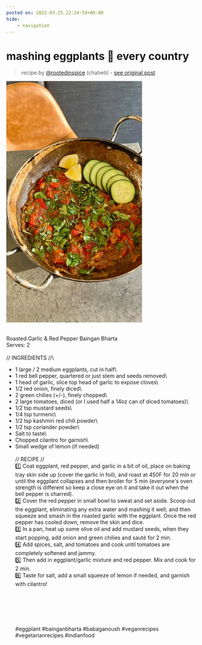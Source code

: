 ```yaml
---
posted on: 2022-03-25 22:24:59+00:00
hide:
    - navigation
---
```


# mashing eggplants 🤝 every country 

> recipe by [@rootedinspice](https://www.instagram.com/rootedinspice/) 
(chaheti) - [see original post](https://instagram.com/p/Cbix33jsRqq)

![](../img/rootedinspice_25-03-2022_2203.png)

\
Roasted Garlic & Red Pepper Baingan Bharta\
Serves: 2\
\
// INGREDIENTS //\
- 1 large / 2 medium eggplants, cut in half\
- 1 red bell pepper, quartered or just stem and seeds removed\
- 1 head of garlic, slice top head of garlic to expose cloves\
- 1/2 red onion, finely diced\
- 2 green chilies (+/-), finely chopped\
- 2 large tomatoes, diced (or I used half a 14oz can of diced tomatoes)\
- 1/2 tsp mustard seeds\
- 1/4 tsp turmeric\
- 1/2 tsp kashmiri red chili powder\
- 1/2 tsp coriander powder\
- Salt to taste\
- Chopped cilantro for garnish\
- Small wedge of lemon (if needed)\
\
// RECIPE //\
1️⃣ Coat eggplant, red pepper, and garlic in a bit of oil, place on baking tray skin side up (cover the garlic in foil), and roast at 450F for 20 min or until the eggplant collapses and then broiler for 5 min (everyone's oven strength is different so keep a close eye on it and take it out when the bell pepper is charred).\
2️⃣ Cover the red pepper in small bowl to sweat and set aside. Scoop out the eggplant, eliminating any extra water and mashing it well, and then squeeze and smash in the roasted garlic with the eggplant. Once the red pepper has cooled down, remove the skin and dice.\
3️⃣ In a pan, heat up some olive oil and add mustard seeds, when they start popping, add onion and green chilies and sauté for 2 min.\
4️⃣ Add spices, salt, and tomatoes and cook until tomatoes are completely softened and jammy.\
5️⃣ Then add in eggplant/garlic mixture and red pepper. Mix and cook for 2 min.\
6️⃣ Taste for salt, add a small squeeze of lemon if needed, and garnish with cilantro!\
 \
 \
 \
 \
 \
\
\#eggplant \#bainganbharta \#babaganoush \#veganrecipes \#vegetarianrecipes \#indianfood 